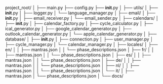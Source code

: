 project_root/
│
├── main.py
├── config.py
├── __init__.py
│
├── utils/
│   ├── __init__.py
│   ├── logger.py
│   └── language_manager.py
│
├── email/
│   ├── __init__.py
│   ├── email_receiver.py
│   └── email_sender.py
│
├── calendars/
│   ├── __init__.py
│   ├── calendar_factory.py
│   ├── cycle_calculator.py
│   ├── ical_generator.py
│   ├── google_calendar_generator.py
│   ├── outlook_calendar_generator.py
│   └── apple_calendar_generator.py
│
├── database/
│   ├── __init__.py
│   ├── connection.py
│   ├── user_manager.py
│   ├── cycle_manager.py
│   └── calendar_manager.py
│
├── locales/
│   ├── en/
│   │   ├── mantras.json
│   │   └── phase_descriptions.json
│   ├── fr/
│   │   ├── mantras.json
│   │   └── phase_descriptions.json
│   ├── es/
│   │   ├── mantras.json
│   │   └── phase_descriptions.json
│   ├── de/
│   │   ├── mantras.json
│   │   └── phase_descriptions.json
│   ├── nl/
│   │   ├── mantras.json
│   │   └── phase_descriptions.json
│   └── it/
│       ├── mantras.json
│       └── phase_descriptions.json
│
└── docs/
    